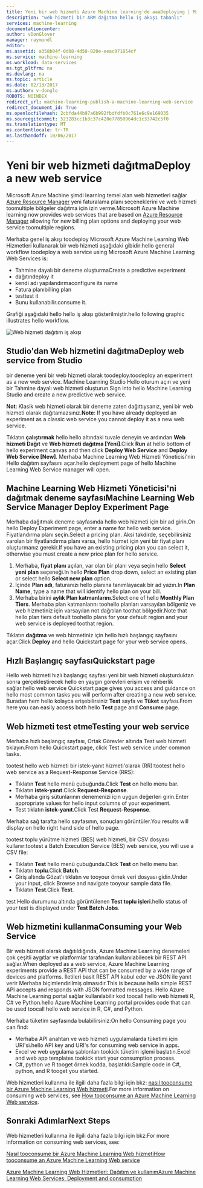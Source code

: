```yaml
---
title: Yeni bir web hizmeti Azure Machine learning'de aaaDeploying | Microsoft Docs
description: "web hizmeti bir ARM dağıtma hello iş akışı tabanlı"
services: machine-learning
documentationcenter: 
author: vDonGlover
manager: raymondl
editor: 
ms.assetid: a358b04f-0d08-4d50-820e-eeac971854cf
ms.service: machine-learning
ms.workload: data-services
ms.tgt_pltfrm: na
ms.devlang: na
ms.topic: article
ms.date: 02/13/2017
ms.author: v-donglo
ROBOTS: NOINDEX
redirect_url: machine-learning-publish-a-machine-learning-web-service
redirect_document_id: True
ms.openlocfilehash: 2cbfda44b97a6b992fbdfdfb0c761e6c9e169035
ms.sourcegitcommit: 523283cc1b3c37c428e77850964dc1c33742c5f0
ms.translationtype: MT
ms.contentlocale: tr-TR
ms.lasthandoff: 10/06/2017
---
```

# <a name="deploy-a-new-web-service"></a><span data-ttu-id="0d702-103">Yeni bir web hizmeti dağıtma</span><span class="sxs-lookup"><span data-stu-id="0d702-103">Deploy a new web service</span></span>
<span data-ttu-id="0d702-104">Microsoft Azure Machine şimdi learning temel alan web hizmetleri sağlar [Azure Resource Manager](../azure-resource-manager/resource-group-overview.md) yeni faturalama planı seçeneklerini ve web hizmeti toomultiple bölgeler dağıtma için izin verme.</span><span class="sxs-lookup"><span data-stu-id="0d702-104">Microsoft Azure Machine learning now provides web services that are based on [Azure Resource Manager](../azure-resource-manager/resource-group-overview.md) allowing for new billing plan options and deploying your web service toomultiple regions.</span></span>

<span data-ttu-id="0d702-105">Merhaba genel iş akışı toodeploy Microsoft Azure Machine Learning Web Hizmetleri kullanarak bir web hizmeti aşağıdaki gibidir:</span><span class="sxs-lookup"><span data-stu-id="0d702-105">hello general workflow toodeploy a web service using Microsoft Azure Machine Learning Web Services is:</span></span>

* <span data-ttu-id="0d702-106">Tahmine dayalı bir deneme oluşturma</span><span class="sxs-lookup"><span data-stu-id="0d702-106">Create a predictive experiment</span></span>
* <span data-ttu-id="0d702-107">dağıtın</span><span class="sxs-lookup"><span data-stu-id="0d702-107">deploy it</span></span>
* <span data-ttu-id="0d702-108">kendi adı yapılandırma</span><span class="sxs-lookup"><span data-stu-id="0d702-108">configure its name</span></span>
* <span data-ttu-id="0d702-109">Fatura planı</span><span class="sxs-lookup"><span data-stu-id="0d702-109">billing plan</span></span>
* <span data-ttu-id="0d702-110">test</span><span class="sxs-lookup"><span data-stu-id="0d702-110">test it</span></span>
* <span data-ttu-id="0d702-111">Bunu kullanabilir.</span><span class="sxs-lookup"><span data-stu-id="0d702-111">consume it.</span></span>

<span data-ttu-id="0d702-112">Grafiği aşağıdaki hello hello iş akışı gösterilmiştir.</span><span class="sxs-lookup"><span data-stu-id="0d702-112">hello following graphic illustrates hello workflow.</span></span>

![Web hizmeti dağıtım iş akışı][1]

## <a name="deploy-web-service-from-studio"></a><span data-ttu-id="0d702-114">Studio'dan Web hizmetini dağıtma</span><span class="sxs-lookup"><span data-stu-id="0d702-114">Deploy web service from Studio</span></span>
<span data-ttu-id="0d702-115">bir deneme yeni bir web hizmeti olarak toodeploy.</span><span class="sxs-lookup"><span data-stu-id="0d702-115">toodeploy an experiment as a new web service.</span></span> <span data-ttu-id="0d702-116">Machine Learning Studio Hello oturum açın ve yeni bir Tahmine dayalı web hizmeti oluşturun.</span><span class="sxs-lookup"><span data-stu-id="0d702-116">Sign into hello Machine Learning Studio and create a new predictive web service.</span></span> 

<span data-ttu-id="0d702-117">**Not**: Klasik web hizmeti olarak bir deneme zaten dağıttıysanız, yeni bir web hizmeti olarak dağıtamazsınız.</span><span class="sxs-lookup"><span data-stu-id="0d702-117">**Note**: If you have already deployed an experiment as a classic web service you cannot deploy it as a new web service.</span></span>

<span data-ttu-id="0d702-118">Tıklatın **çalıştırmak** hello hello altındaki tuvale deneyin ve ardından **Web hizmeti Dağıt** ve **Web hizmeti dağıtma [Yeni]**.</span><span class="sxs-lookup"><span data-stu-id="0d702-118">Click **Run** at hello bottom of hello experiment canvas and then click **Deploy Web Service** and **Deploy Web Service [New]**.</span></span> <span data-ttu-id="0d702-119">Merhaba Machine Learning Web Hizmeti Yöneticisi'nin Hello dağıtım sayfasını açar.</span><span class="sxs-lookup"><span data-stu-id="0d702-119">hello deployment page of hello Machine Learning Web Service manager will open.</span></span>

## <a name="machine-learning-web-service-manager-deploy-experiment-page"></a><span data-ttu-id="0d702-120">Machine Learning Web Hizmeti Yöneticisi'ni dağıtmak deneme sayfası</span><span class="sxs-lookup"><span data-stu-id="0d702-120">Machine Learning Web Service Manager Deploy Experiment Page</span></span>
<span data-ttu-id="0d702-121">Merhaba dağıtmak deneme sayfasında hello web hizmeti için bir ad girin.</span><span class="sxs-lookup"><span data-stu-id="0d702-121">On hello Deploy Experiment page, enter a name for hello web service.</span></span>
<span data-ttu-id="0d702-122">Fiyatlandırma planı seçin.</span><span class="sxs-lookup"><span data-stu-id="0d702-122">Select a pricing plan.</span></span> <span data-ttu-id="0d702-123">Aksi takdirde, seçebilirsiniz varolan bir fiyatlandırma planı varsa, hello hizmet için yeni bir fiyat planı oluşturmanız gerekir.</span><span class="sxs-lookup"><span data-stu-id="0d702-123">If you have an existing pricing plan you can select it, otherwise you must create a new price plan for hello service.</span></span> 

1. <span data-ttu-id="0d702-124">Merhaba, **fiyat planı** açılan, var olan bir planı veya seçin hello **Select yeni plan** seçeneği.</span><span class="sxs-lookup"><span data-stu-id="0d702-124">In hello **Price Plan** drop down, select an existing plan or select hello **Select new plan** option.</span></span>
2. <span data-ttu-id="0d702-125">İçinde **Plan adı**, faturanızı hello planına tanımlayacak bir ad yazın.</span><span class="sxs-lookup"><span data-stu-id="0d702-125">In **Plan Name**, type a name that will identify hello plan on your bill.</span></span>
3. <span data-ttu-id="0d702-126">Merhaba birini **aylık Plan katmanlarını**.</span><span class="sxs-lookup"><span data-stu-id="0d702-126">Select one of hello **Monthly Plan Tiers**.</span></span> <span data-ttu-id="0d702-127">Merhaba plan katmanlarını toohello planları varsayılan bölgeniz ve web hizmetiniz için varsayılan not dağıtılan toothat bölgedir.</span><span class="sxs-lookup"><span data-stu-id="0d702-127">Note that hello plan tiers default toohello plans for your default region and your web service is deployed toothat region.</span></span>

<span data-ttu-id="0d702-128">Tıklatın **dağıtma** ve web hizmetiniz için hello hızlı başlangıç sayfasını açar.</span><span class="sxs-lookup"><span data-stu-id="0d702-128">Click **Deploy** and hello Quickstart page for your web service opens.</span></span>

## <a name="quickstart-page"></a><span data-ttu-id="0d702-129">Hızlı Başlangıç sayfası</span><span class="sxs-lookup"><span data-stu-id="0d702-129">Quickstart page</span></span>
<span data-ttu-id="0d702-130">Hello web hizmeti hızlı başlangıç sayfası yeni bir web hizmeti oluşturduktan sonra gerçekleştirecek hello en yaygın görevleri erişim ve rehberlik sağlar.</span><span class="sxs-lookup"><span data-stu-id="0d702-130">hello web service Quickstart page gives you access and guidance on hello most common tasks you will perform after creating a new web service.</span></span> <span data-ttu-id="0d702-131">Buradan hem hello kolayca erişebilirsiniz **Test** sayfa ve **Tüket** sayfası.</span><span class="sxs-lookup"><span data-stu-id="0d702-131">From here you can easily access both hello **Test** page and **Consume** page.</span></span>

## <a name="testing-your-web-service"></a><span data-ttu-id="0d702-132">Web hizmeti test etme</span><span class="sxs-lookup"><span data-stu-id="0d702-132">Testing your web service</span></span>
<span data-ttu-id="0d702-133">Merhaba hızlı başlangıç sayfası, Ortak Görevler altında Test web hizmeti tıklayın.</span><span class="sxs-lookup"><span data-stu-id="0d702-133">From hello Quickstart page, click Test web service under common tasks.</span></span>   

<span data-ttu-id="0d702-134">tootest hello web hizmeti bir istek-yanıt hizmeti'olarak (RR):</span><span class="sxs-lookup"><span data-stu-id="0d702-134">tootest hello web service as a Request-Response Service (RRS):</span></span>

* <span data-ttu-id="0d702-135">Tıklatın **Test** hello menü çubuğunda.</span><span class="sxs-lookup"><span data-stu-id="0d702-135">Click **Test** on hello menu bar.</span></span>
* <span data-ttu-id="0d702-136">Tıklatın **istek-yanıt**.</span><span class="sxs-lookup"><span data-stu-id="0d702-136">Click **Request-Response**.</span></span>
* <span data-ttu-id="0d702-137">Merhaba giriş sütunlarının denemenizi için uygun değerleri girin.</span><span class="sxs-lookup"><span data-stu-id="0d702-137">Enter appropriate values for hello input columns of your experiment.</span></span>
* <span data-ttu-id="0d702-138">Test tıklatın **istek-yanıt**.</span><span class="sxs-lookup"><span data-stu-id="0d702-138">Click Test **Request-Response**.</span></span>

<span data-ttu-id="0d702-139">Merhaba sağ tarafta hello sayfasının, sonuçları görüntüler.</span><span class="sxs-lookup"><span data-stu-id="0d702-139">You results will display on hello right hand side of hello page.</span></span>

<span data-ttu-id="0d702-140">tootest toplu yürütme hizmeti (BES) web hizmeti, bir CSV dosyası kullanır:</span><span class="sxs-lookup"><span data-stu-id="0d702-140">tootest a Batch Execution Service (BES) web service, you will use a CSV file:</span></span>

* <span data-ttu-id="0d702-141">Tıklatın **Test** hello menü çubuğunda.</span><span class="sxs-lookup"><span data-stu-id="0d702-141">Click **Test** on hello menu bar.</span></span>
* <span data-ttu-id="0d702-142">Tıklatın **toplu**.</span><span class="sxs-lookup"><span data-stu-id="0d702-142">Click **Batch**.</span></span>
* <span data-ttu-id="0d702-143">Giriş altında Gözat'ı tıklatın ve tooyour örnek veri dosyası gidin.</span><span class="sxs-lookup"><span data-stu-id="0d702-143">Under your input, click Browse and navigate tooyour sample data file.</span></span>
* <span data-ttu-id="0d702-144">Tıklatın **Test**.</span><span class="sxs-lookup"><span data-stu-id="0d702-144">Click **Test**.</span></span>

<span data-ttu-id="0d702-145">test Hello durumunu altında görüntülenen **Test toplu işleri**.</span><span class="sxs-lookup"><span data-stu-id="0d702-145">hello status of your test is displayed under **Test Batch Jobs**.</span></span>

## <a name="consuming-your-web-service"></a><span data-ttu-id="0d702-146">Web hizmetini kullanma</span><span class="sxs-lookup"><span data-stu-id="0d702-146">Consuming your Web Service</span></span>
<span data-ttu-id="0d702-147">Bir web hizmeti olarak dağıtıldığında, Azure Machine Learning denemeleri çok çeşitli aygıtlar ve platformlar tarafından kullanılabilecek bir REST API sağlar.</span><span class="sxs-lookup"><span data-stu-id="0d702-147">When deployed as a web service, Azure Machine Learning experiments provide a REST API that can be consumed by a wide range of devices and platforms.</span></span> <span data-ttu-id="0d702-148">İletileri basit REST API kabul eder ve JSON ile yanıt verir Merhaba biçimlendirilmiş olmasıdır.</span><span class="sxs-lookup"><span data-stu-id="0d702-148">This is because hello simple REST API accepts and responds with JSON formatted messages.</span></span> <span data-ttu-id="0d702-149">Hello Azure Machine Learning portal sağlar kullanılabilir kod toocall hello web hizmeti R, C# ve Python.</span><span class="sxs-lookup"><span data-stu-id="0d702-149">hello Azure Machine Learning portal provides code that can be used toocall hello web service in R, C#, and Python.</span></span>

<span data-ttu-id="0d702-150">Merhaba tüketim sayfasında bulabilirsiniz:</span><span class="sxs-lookup"><span data-stu-id="0d702-150">On hello Consuming page you can find:</span></span>

* <span data-ttu-id="0d702-151">Merhaba API anahtarı ve web hizmeti uygulamalarda tüketimi için URI'si.</span><span class="sxs-lookup"><span data-stu-id="0d702-151">hello API key and URI's for consuming web service in apps.</span></span>
* <span data-ttu-id="0d702-152">Excel ve web uygulama şablonları tookick tüketim işlemi başlatın.</span><span class="sxs-lookup"><span data-stu-id="0d702-152">Excel and web app templates tookick start your consumption process.</span></span>
* <span data-ttu-id="0d702-153">C#, python ve R tooget örnek kodda, başlatıldı.</span><span class="sxs-lookup"><span data-stu-id="0d702-153">Sample code in C#, python, and R tooget you started.</span></span>

<span data-ttu-id="0d702-154">Web hizmetleri kullanma ile ilgili daha fazla bilgi için bkz: [nasıl tooconsume bir Azure Machine Learning Web hizmeti](machine-learning-consume-web-services.md).</span><span class="sxs-lookup"><span data-stu-id="0d702-154">For more information on consuming web services, see [How tooconsume an Azure Machine Learning Web service](machine-learning-consume-web-services.md).</span></span>

## <a name="next-steps"></a><span data-ttu-id="0d702-155">Sonraki Adımlar</span><span class="sxs-lookup"><span data-stu-id="0d702-155">Next Steps</span></span>
<span data-ttu-id="0d702-156">Web hizmetleri kullanma ile ilgili daha fazla bilgi için bkz:</span><span class="sxs-lookup"><span data-stu-id="0d702-156">For more information on consuming web services, see:</span></span>

[<span data-ttu-id="0d702-157">Nasıl tooconsume bir Azure Machine Learning Web hizmeti</span><span class="sxs-lookup"><span data-stu-id="0d702-157">How tooconsume an Azure Machine Learning Web service</span></span>](machine-learning-consume-web-services.md)

[<span data-ttu-id="0d702-158">Azure Machine Learning Web Hizmetleri: Dağıtım ve kullanım</span><span class="sxs-lookup"><span data-stu-id="0d702-158">Azure Machine Learning Web Services: Deployment and consumption</span></span>](machine-learning-deploy-consume-web-service-guide.md)

<!--Image references-->
[1]: ./media/machine-learning-webservice-deploy-a-web-service/armdeploymentworkflow.png


<!--links-->
